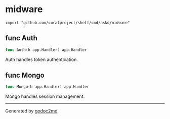 
# midware
    import "github.com/coralproject/shelf/cmd/askd/midware"






## func Auth
``` go
func Auth(h app.Handler) app.Handler
```
Auth handles token authentication.


## func Mongo
``` go
func Mongo(h app.Handler) app.Handler
```
Mongo handles session management.









- - -
Generated by [godoc2md](http://godoc.org/github.com/davecheney/godoc2md)